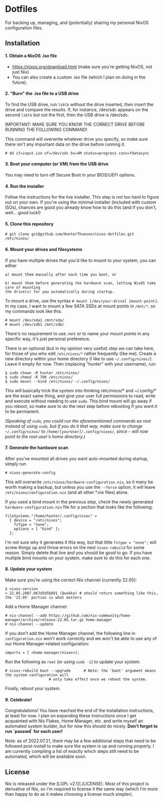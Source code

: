# Dotfiles
For backing up, managing, and (potentially) sharing my personal NixOS configuration files.

<h2>Installation</h2>
<h4>1. Obtain a NixOS .iso file</h4>

- https://nixos.org/download.html (make sure you're getting NixOS, not just Nix)
- You can also create a custom .iso file (which I plan on doing in the future).

<h4>2. "Burn" the .iso file to a USB drive</h4>

To find the USB drive, run `lsblk` without the drive inserted, then insert the drive
and compare the results. If, for instance, /dev/sdc appears on the second `lsblk`
but not the first, then the USB drive is /dev/sdc.

IMPORTANT: MAKE SURE YOU KNOW THE CORRECT DRIVE BEFORE RUNNING THE FOLLOWING COMMAND!

This command will overwrite whatever drive you specify, so make sure there isn't any
important data on the drive before running it.

```
# dd if=input.iso of=/dev/sdc bs=4M status=progress conv=fdatasync
```

<h4>3. Boot your computer (or VM) from the USB drive</h4>

You may need to turn off Secure Boot in your BIOS/UEFI options.

<h4>4. Run the installer</h4>
Follow the instructions for the live installer. This step is not too hard to figure
out on your own. If you're using the minimal installer (included with custom ISOs),
chances are good you already know how to do this (and if you don't, well... good luck!)

<h4>5. Clone this repository</h4>

```
# git clone git@github.com/HunterThueson/nixos-dotfiles.git /etc/nixos/
```

<h4>6. Mount your drives and filesystems</h4>

If you have multiple drives that you'd like to mount to your system, you can either

    a) mount them manually after each time you boot, or

    b) mount them before generating the hardware scan, letting NixOS take care of mounting
    the drive(s) for you automatically during startup.

To mount a drive, use the syntax `# mount [/dev/your-drive] [mount-point]`. In my case,
I want to mount a few SATA SSDs at mount points in `/mnt/*`, so my commands look like
this:

```
# mount /dev/sda1 /mnt/sda/
# mount /dev/sdb1 /mnt/sdb/
```
There's no requirement to use `/mnt` or to name your mount points in any specific way,
it's just personal preference.

There is an optional (but in my opinion very useful) step we can take here, for those of you
who edit `/etc/nixos/*` rather frequently (like me). Create a new directory within your home
directory (I like to use `~/.config/nixos/`). Leave it empty for now. Then (replacing "hunter"
with your username), run:

```
$ sudo chown -R hunter /etc/nixos/
$ sudo chmod -R 700 /etc/nixos/
$ sudo mount --bind /etc/nixos/ ~/.config/nixos/
```

This will basically trick the system into thinking /etc/nixos/\* and ~/.config/\* are the
exact same thing, and give your user full permissions to read, write and execute without
needing to use `sudo`. This bind mount will go away if you reboot, so make sure to do the next
step before rebooting if you want it to be permanent.

*(Speaking of `sudo`, you could run the aforementioned commands as root instead of using `sudo`,
but if you do it that way, make sure to change `~/.config/nixos/` to
`/home/[yourUser]/.config/nixos/`, since `~` will now point to the root user's home directory.)*

<h4>7. Generate the hardware scan</h4>

After you've mounted all drives you want auto-mounted during startup, simply run

```
# nixos-generate-config
```

This will overwrite `/etc/nixos/hardware-configuration.nix`, so it many be worth making a
backup, but unless you use the `--force` option, it will leave `/etc/nixos/configuration.nix`
(and all other \*.nix files) alone.

If you used a bind mount in the previous step, check the newly generated `hardware-configuration.nix`
file for a section that looks like the following:

```
fileSystems."/home/hunter/.config/nixos" =
  { device = "/etc/nixos";
    fsType = "none";
    options = [ "bind" ];
  };
```

I'm not sure why it generates it this way, but that little `fstype = "none";` will screw things
up and throw errors on the next `nixos-rebuild` for some reason. Simply delete that line and
you should be good to go. If you have multiple bind mounts on your system, make sure to do this
for each one.

<h4>8. Update your system</h4>

Make sure you're using the correct Nix channel (currently 22.05):
```
$ nixos-version
> 22.05.2807.067d5d5b891 (Quokka) # should return something like this, the '22.05' portion is what matters
```

Add a Home Manager channel:
```
# nix-channel --add https://github.com/nix-community/home-manager/archive/release-22.05.tar.gz home-manager
# nix-channel --update
```

If you don't add the Home Manager channel, the following line in `configuration.nix` won't work correctly
and we won't be able to use any of our Home Manager-related configuration:
```
imports = [ <home-manager/nixos>];
```

Run the following as `root` (or using `sudo -i`) to update your system:
```
# nixos-rebuild boot --upgrade 		# Note: the 'boot' argument means the system configuration will
					# only take effect once we reboot the system.
```

Finally, reboot your system.

<h4>9. Celebrate!</h4>
Congratulations! You have reached the end of the installation instructions, at least
for now. I plan on expanding these instructions once I get acquainted with Nix Flakes,
Home Manager, etc. and write myself an automated system builder, but for now this should
do nicely. <b>Don't forget to run `passwd` for each user!</b>

Note: as of 2022.07.21, there may be a few additional steps that need to be followed
post-install to make sure the system is up and running properly. I am currently
compiling a list of exactly which steps still need to be automated, which will be
available soon.

<h2>License</h2>
Nix is released under the [LGPL v2.1](./LICENSE). Most of this project is derivative of Nix, so I'm required
to license it the same way (which I'm more than happy to do as it makes choosing a license much simpler).
